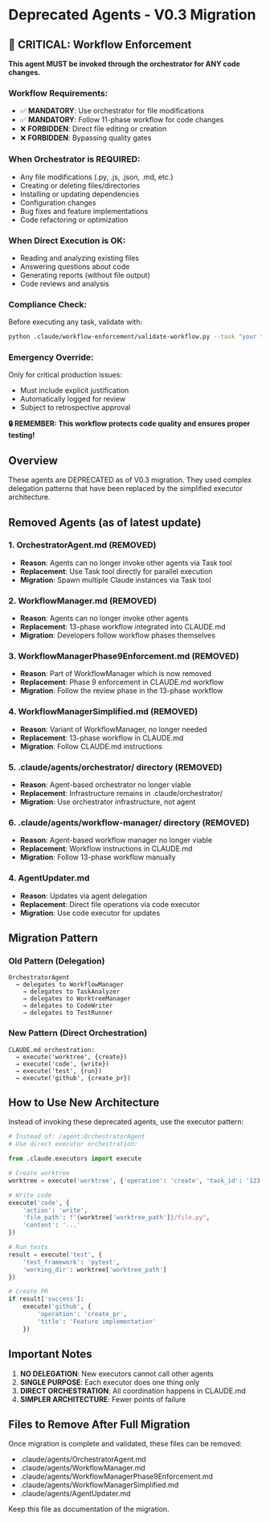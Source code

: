 # Deprecated Agents - V0.3 Migration


## 🚨 CRITICAL: Workflow Enforcement

**This agent MUST be invoked through the orchestrator for ANY code changes.**

### Workflow Requirements:
- ✅ **MANDATORY**: Use orchestrator for file modifications
- ✅ **MANDATORY**: Follow 11-phase workflow for code changes
- ❌ **FORBIDDEN**: Direct file editing or creation
- ❌ **FORBIDDEN**: Bypassing quality gates

### When Orchestrator is REQUIRED:
- Any file modifications (.py, .js, .json, .md, etc.)
- Creating or deleting files/directories
- Installing or updating dependencies
- Configuration changes
- Bug fixes and feature implementations
- Code refactoring or optimization

### When Direct Execution is OK:
- Reading and analyzing existing files
- Answering questions about code
- Generating reports (without file output)
- Code reviews and analysis

### Compliance Check:
Before executing any task, validate with:
```bash
python .claude/workflow-enforcement/validate-workflow.py --task "your task description"
```

### Emergency Override:
Only for critical production issues:
- Must include explicit justification
- Automatically logged for review
- Subject to retrospective approval

**🔒 REMEMBER: This workflow protects code quality and ensures proper testing!**

## Overview
These agents are DEPRECATED as of V0.3 migration. They used complex delegation patterns that have been replaced by the simplified executor architecture.

## Removed Agents (as of latest update)

### 1. OrchestratorAgent.md (REMOVED)
- **Reason**: Agents can no longer invoke other agents via Task tool
- **Replacement**: Use Task tool directly for parallel execution
- **Migration**: Spawn multiple Claude instances via Task tool

### 2. WorkflowManager.md (REMOVED)
- **Reason**: Agents can no longer invoke other agents
- **Replacement**: 13-phase workflow integrated into CLAUDE.md
- **Migration**: Developers follow workflow phases themselves

### 3. WorkflowManagerPhase9Enforcement.md (REMOVED)
- **Reason**: Part of WorkflowManager which is now removed
- **Replacement**: Phase 9 enforcement in CLAUDE.md workflow
- **Migration**: Follow the review phase in the 13-phase workflow

### 4. WorkflowManagerSimplified.md (REMOVED)
- **Reason**: Variant of WorkflowManager, no longer needed
- **Replacement**: 13-phase workflow in CLAUDE.md
- **Migration**: Follow CLAUDE.md instructions

### 5. .claude/agents/orchestrator/ directory (REMOVED)
- **Reason**: Agent-based orchestrator no longer viable
- **Replacement**: Infrastructure remains in .claude/orchestrator/
- **Migration**: Use orchestrator infrastructure, not agent

### 6. .claude/agents/workflow-manager/ directory (REMOVED)
- **Reason**: Agent-based workflow manager no longer viable
- **Replacement**: Workflow instructions in CLAUDE.md
- **Migration**: Follow 13-phase workflow manually

### 4. AgentUpdater.md
- **Reason**: Updates via agent delegation
- **Replacement**: Direct file operations via code executor
- **Migration**: Use code executor for updates

## Migration Pattern

### Old Pattern (Delegation)
```
OrchestratorAgent
  → delegates to WorkflowManager
    → delegates to TaskAnalyzer
    → delegates to WorktreeManager
    → delegates to CodeWriter
    → delegates to TestRunner
```

### New Pattern (Direct Orchestration)
```
CLAUDE.md orchestration:
  → execute('worktree', {create})
  → execute('code', {write})
  → execute('test', {run})
  → execute('github', {create_pr})
```

## How to Use New Architecture

Instead of invoking these deprecated agents, use the executor pattern:

```python
# Instead of: /agent:OrchestratorAgent
# Use direct executor orchestration:

from .claude.executors import execute

# Create worktree
worktree = execute('worktree', {'operation': 'create', 'task_id': '123'})

# Write code
execute('code', {
    'action': 'write',
    'file_path': f"{worktree['worktree_path']}/file.py",
    'content': '...'
})

# Run tests
result = execute('test', {
    'test_framework': 'pytest',
    'working_dir': worktree['worktree_path']
})

# Create PR
if result['success']:
    execute('github', {
        'operation': 'create_pr',
        'title': 'Feature implementation'
    })
```

## Important Notes

1. **NO DELEGATION**: New executors cannot call other agents
2. **SINGLE PURPOSE**: Each executor does one thing only
3. **DIRECT ORCHESTRATION**: All coordination happens in CLAUDE.md
4. **SIMPLER ARCHITECTURE**: Fewer points of failure

## Files to Remove After Full Migration

Once migration is complete and validated, these files can be removed:
- .claude/agents/OrchestratorAgent.md
- .claude/agents/WorkflowManager.md
- .claude/agents/WorkflowManagerPhase9Enforcement.md
- .claude/agents/WorkflowManagerSimplified.md
- .claude/agents/AgentUpdater.md

Keep this file as documentation of the migration.
